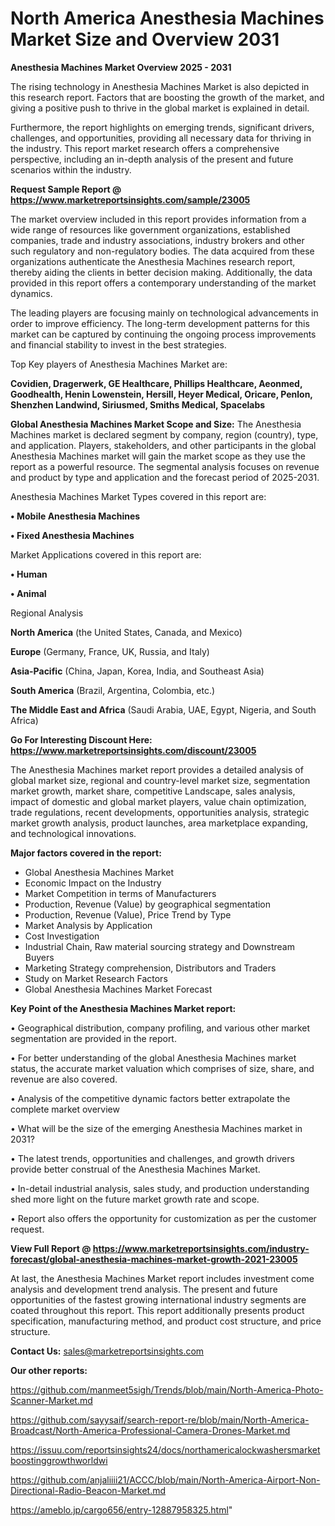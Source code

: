 # North America Anesthesia Machines Market Size and Overview 2031

<Strong> Anesthesia Machines Market Overview 2025 - 2031</strong>

The rising technology in Anesthesia Machines Market is also depicted in this research report. Factors that are boosting the growth of the market, and giving a positive push to thrive in the global market is explained in detail.

Furthermore, the report highlights on emerging trends, significant drivers, challenges, and opportunities, providing all necessary data for thriving in the industry. This report market research offers a comprehensive perspective, including an in-depth analysis of the present and future scenarios within the industry.

<strong>Request Sample Report @ <a href=https://www.marketreportsinsights.com/sample/23005>https://www.marketreportsinsights.com/sample/23005</a></strong>

The market overview included in this report provides information from a wide range of resources like government organizations, established companies, trade and industry associations, industry brokers and other such regulatory and non-regulatory bodies. The data acquired from these organizations authenticate the Anesthesia Machines research report, thereby aiding the clients in better decision making. Additionally, the data provided in this report offers a contemporary understanding of the market dynamics.

The leading players are focusing mainly on technological advancements in order to improve efficiency. The long-term development patterns for this market can be captured by continuing the ongoing process improvements and financial stability to invest in the best strategies.

Top Key players of Anesthesia Machines Market are:

<strong>Covidien, Dragerwerk, GE Healthcare, Phillips Healthcare, Aeonmed, Goodhealth, Henin Lowenstein, Hersill, Heyer Medical, Oricare, Penlon, Shenzhen Landwind, Siriusmed, Smiths Medical, Spacelabs</strong>

<strong><b>Global Anesthesia Machines Market Scope and Size:</b></strong>
The Anesthesia Machines market is declared segment by company, region (country), type, and application. Players, stakeholders, and other participants in the global Anesthesia Machines market will gain the market scope as they use the report as a powerful resource. The segmental analysis focuses on revenue and product by type and application and the forecast period of 2025-2031.

Anesthesia Machines Market Types covered in this report are:

<strong>• Mobile Anesthesia Machines

• Fixed Anesthesia Machines</strong>

Market Applications covered in this report are:

<strong>• Human

• Animal</strong> 

Regional Analysis

<strong>North America</strong> (the United States, Canada, and Mexico)

<strong>Europe</strong> (Germany, France, UK, Russia, and Italy)

<strong>Asia-Pacific</strong> (China, Japan, Korea, India, and Southeast Asia)

<strong>South America</strong> (Brazil, Argentina, Colombia, etc.)

<strong>The Middle East and Africa</strong> (Saudi Arabia, UAE, Egypt, Nigeria, and South Africa)

<strong>Go For Interesting Discount Here: <a href=https://www.marketreportsinsights.com/discount/23005>https://www.marketreportsinsights.com/discount/23005</a></strong>

The Anesthesia Machines market report provides a detailed analysis of global market size, regional and country-level market size, segmentation market growth, market share, competitive Landscape, sales analysis, impact of domestic and global market players, value chain optimization, trade regulations, recent developments, opportunities analysis, strategic market growth analysis, product launches, area marketplace expanding, and technological innovations.

<strong><b>Major factors covered in the report:</b></strong>
<ul>
  <li>Global Anesthesia Machines Market </li>
  <li>Economic Impact on the Industry</li>
  <li>Market Competition in terms of Manufacturers</li>
  <li>Production, Revenue (Value) by geographical segmentation</li>
  <li>Production, Revenue (Value), Price Trend by Type</li>
  <li>Market Analysis by Application</li>
  <li>Cost Investigation</li>
  <li>Industrial Chain, Raw material sourcing strategy and Downstream Buyers</li>
  <li>Marketing Strategy comprehension, Distributors and Traders</li>
  <li>Study on Market Research Factors</li>
  <li>Global Anesthesia Machines Market Forecast</li>
</ul>

<strong><b>Key Point of the Anesthesia Machines Market report:</b></strong>

• Geographical distribution, company profiling, and various other market segmentation are provided in the report.

• For better understanding of the global Anesthesia Machines market status, the accurate market valuation which comprises of size, share, and revenue are also covered.

• Analysis of the competitive dynamic factors better extrapolate the complete market overview

• What will be the size of the emerging Anesthesia Machines market in 2031?

• The latest trends, opportunities and challenges, and growth drivers provide better construal of the Anesthesia Machines Market.

• In-detail industrial analysis, sales study, and production understanding shed more light on the future market growth rate and scope.

• Report also offers the opportunity for customization as per the customer request.

<strong><b>View Full Report @ <a href=https://www.marketreportsinsights.com/industry-forecast/global-anesthesia-machines-market-growth-2021-23005>https://www.marketreportsinsights.com/industry-forecast/global-anesthesia-machines-market-growth-2021-23005</a></b></strong>


At last, the Anesthesia Machines Market report includes investment come analysis and development trend analysis. The present and future opportunities of the fastest growing international industry segments are coated throughout this report. This report additionally presents product specification, manufacturing method, and product cost structure, and price structure.

<strong>Contact Us:</strong>
sales@marketreportsinsights.com

<strong>Our other reports:</strong>

<a href=https://github.com/manmeet5sigh/Trends/blob/main/North-America-Photo-Scanner-Market.md>https://github.com/manmeet5sigh/Trends/blob/main/North-America-Photo-Scanner-Market.md</a>

<a href=https://github.com/sayysaif/search-report-re/blob/main/North-America-Broadcast/North-America-Professional-Camera-Drones-Market.md>https://github.com/sayysaif/search-report-re/blob/main/North-America-Broadcast/North-America-Professional-Camera-Drones-Market.md</a>

<a href=https://issuu.com/reportsinsights24/docs/northamericalockwashersmarketboostinggrowthworldwi>https://issuu.com/reportsinsights24/docs/northamericalockwashersmarketboostinggrowthworldwi</a>

<a href=https://github.com/anjaliiii21/ACCC/blob/main/North-America-Airport-Non-Directional-Radio-Beacon-Market.md>https://github.com/anjaliiii21/ACCC/blob/main/North-America-Airport-Non-Directional-Radio-Beacon-Market.md</a>

<a href=https://ameblo.jp/cargo656/entry-12887958325.html>https://ameblo.jp/cargo656/entry-12887958325.html</a>"
